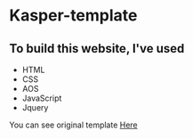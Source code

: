 # Kasper-template

## To build this website, I've used

- HTML
- CSS
- AOS
- JavaScript
- Jquery

You can see original template [Here](https://www.graphberry.com/item/kasper-one-page-creative-html-theme)

